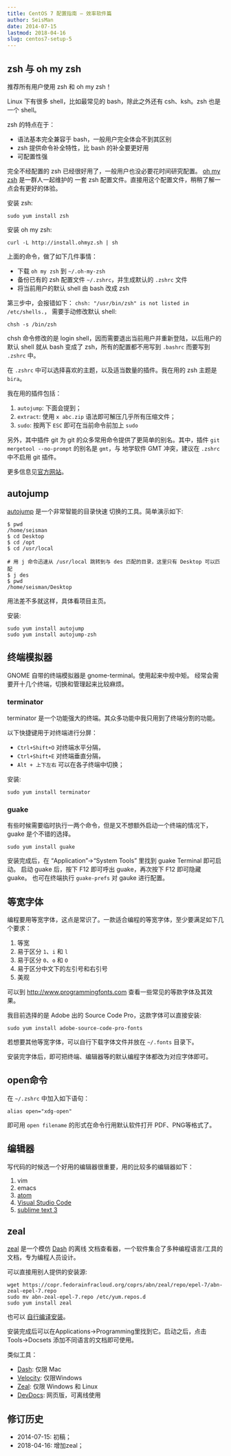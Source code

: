```yaml
---
title: CentOS 7 配置指南 — 效率软件篇
author: SeisMan
date: 2014-07-15
lastmod: 2018-04-16
slug: centos7-setup-5
---
```


## zsh 与 oh my zsh

推荐所有用户使用 zsh 和 oh my zsh！

Linux 下有很多 shell，比如最常见的 bash，除此之外还有 csh、ksh。zsh 也是一个 shell。

zsh 的特点在于：

-   语法基本完全兼容于 bash，一般用户完全体会不到其区别
-   zsh 提供命令补全特性，比 bash 的补全要更好用
-   可配置性强

完全不经配置的 zsh 已经很好用了，一般用户也没必要花时间研究配置。
[oh my zsh](https://github.com/robbyrussell/oh-my-zsh) 是一群人一起维护的
一套 zsh 配置文件。直接用这个配置文件，稍稍了解一点会有更好的体验。

安装 zsh:

    sudo yum install zsh

安装 oh my zsh:

    curl -L http://install.ohmyz.sh | sh

上面的命令，做了如下几件事情：

-   下载 `oh my zsh` 到 `~/.oh-my-zsh`
-   备份已有的 zsh 配置文件 `~/.zshrc`，并生成默认的 `.zshrc` 文件
-   将当前用户的默认 shell 由 bash 改成 zsh

第三步中，会报错如下： `chsh: "/usr/bin/zsh" is not listed in /etc/shells.`，
需要手动修改默认 shell:

    chsh -s /bin/zsh

chsh 命令修改的是 login shell，因而需要退出当前用户并重新登陆，以后用户的默认
shell 就从 bash 变成了 zsh，所有的配置都不用写到 `.bashrc` 而要写到 `.zshrc` 中。

在 `.zshrc` 中可以选择喜欢的主题，以及适当数量的插件。我在用的 zsh 主题是 `bira`。

我在用的插件包括：

1.  `autojump`: 下面会提到；
2.  `extract`: 使用 `x abc.zip` 语法即可解压几乎所有压缩文件；
3.  `sudo`: 按两下 `ESC` 即可在当前命令前加上 `sudo`

另外，其中插件 git 为 git 的众多常用命令提供了更简单的别名。其中，插件
`git mergetool --no-prompt` 的别名是 `gmt`，与 地学软件 GMT 冲突，建议在
`.zshrc` 中不启用 git 插件。

更多信息见[官方网站](http://ohmyz.sh/)。

## autojump

[autojump](https://github.com/joelthelion/autojump) 是一个非常智能的目录快速
切换的工具。简单演示如下:

    $ pwd
    /home/seisman
    $ cd Desktop
    $ cd /opt
    $ cd /usr/local

    # 用 j 命令迅速从 /usr/local 跳转到与 des 匹配的目录，这里只有 Desktop 可以匹配
    $ j des
    $ pwd
    /home/seisman/Desktop

用法差不多就这样，具体看项目主页。

安装:

    sudo yum install autojump
    sudo yum install autojump-zsh

## 终端模拟器

GNOME 自带的终端模拟器是 gnome-terminal。使用起来中规中矩。
经常会需要开十几个终端，切换和管理起来比较麻烦。

### terminator

terminator 是一个功能强大的终端。其众多功能中我只用到了终端分割的功能。

以下快捷键用于对终端进行分屏：

- `Ctrl+Shift+O` 对终端水平分隔，
- `Ctrl+Shift+E` 对终端垂直分隔，
- `Alt + 上下左右` 可以在各子终端中切换；

安装:

    sudo yum install terminator

### guake

有些时候需要临时执行一两个命令，但是又不想额外启动一个终端的情况下，guake
是个不错的选择。

    sudo yum install guake

安装完成后，在 “Application”->“System Tools” 里找到 guake Terminal 即可启动。
启动 guake 后，按下 F12 即可呼出 guake，再次按下 F12 即可隐藏 guake。
也可在终端执行 `guake-prefs` 对 gauke 进行配置。

## 等宽字体

编程要用等宽字体，这点是常识了。一款适合编程的等宽字体，至少要满足如下几个要求：

1.  等宽
2.  易于区分 `1`、`i` 和 `l`
3.  易于区分 `0`、`o` 和 `O`
4.  易于区分中文下的左引号和右引号
5.  美观

可以到 http://www.programmingfonts.com 查看一些常见的等款字体及其效果。

我目前选择的是 Adobe 出的 Source Code Pro，这款字体可以直接安装:

    sudo yum install adobe-source-code-pro-fonts

若想要其他等宽字体，可以自行下载字体文件并放在 `~/.fonts` 目录下。

安装完字体后，即可把终端、编辑器等的默认编程字体都改为对应字体即可。

## open命令

在 `~/.zshrc` 中加入如下语句：

    alias open="xdg-open"

即可用 `open filename` 的形式在命令行用默认软件打开 PDF、PNG等格式了。

## 编辑器

写代码的时候选一个好用的编辑器很重要，用的比较多的编辑器如下：

1.  vim
2.  emacs
3.  [atom](http://atom.io/)
4.  [Visual Studio Code](https://code.visualstudio.com/)
5.  [sublime text 3](https://www.sublimetext.com/)

## zeal

[zeal](https://zealdocs.org/) 是一个模仿 [Dash](https://kapeli.com/dash) 的离线
文档查看器，一个软件集合了多种编程语言/工具的文档，专为编程人员设计。

可以直接用别人提供的安装源:

    wget https://copr.fedorainfracloud.org/coprs/abn/zeal/repo/epel-7/abn-zeal-epel-7.repo
    sudo mv abn-zeal-epel-7.repo /etc/yum.repos.d
    sudo yum install zeal

也可以 [自行编译安装](https://gist.github.com/brendanjcaffrey/b144b51c6954d17596f5533c5000d8ae)。

安装完成后可以在Applications->Programming里找到它。启动之后，点击Tools->Docsets
添加不同语言的文档即可使用。

类似工具：

- [Dash](https://kapeli.com/dash): 仅限 Mac
- [Velocity](https://velocity.silverlakesoftware.com/): 仅限Windows
- [Zeal](https://zealdocs.org/): 仅限 Windows 和 Linux
- [DevDocs](https://devdocs.io/): 网页版，可离线使用

## 修订历史

- 2014-07-15: 初稿；
- 2018-04-16: 增加zeal；
